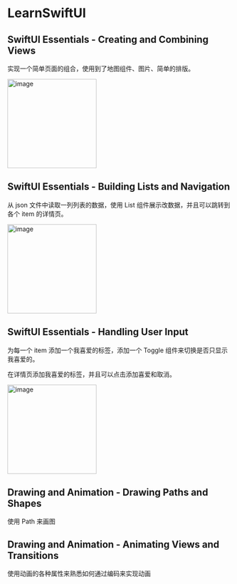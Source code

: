 # LearnSwiftUI

## SwiftUI Essentials - Creating and Combining Views

实现一个简单页面的组合，使用到了地图组件、图片、简单的排版。

<img width="200" alt="image" src="https://user-images.githubusercontent.com/18136549/166410480-7a970290-b267-4863-9d05-9109c0a83ad8.png">

## SwiftUI Essentials - Building Lists and Navigation

从 json 文件中读取一列列表的数据，使用 List 组件展示改数据，并且可以跳转到各个 item 的详情页。

<img width="200" alt="image" src="https://user-images.githubusercontent.com/18136549/166422379-facddf7f-d9ca-4dcd-af2e-7c166fa7f4eb.gif">

## SwiftUI Essentials - Handling User Input

为每一个 item 添加一个我喜爱的标签，添加一个 Toggle 组件来切换是否只显示我喜爱的。

在详情页添加我喜爱的标签，并且可以点击添加喜爱和取消。

<img width="200" alt="image" src="https://user-images.githubusercontent.com/18136549/166430195-f2c0ab1e-a6e5-482e-b01e-e7fa6c040824.gif">

## Drawing and Animation - Drawing Paths and Shapes

使用 Path 来画图

## Drawing and Animation - Animating Views and Transitions

使用动画的各种属性来熟悉如何通过编码来实现动画


